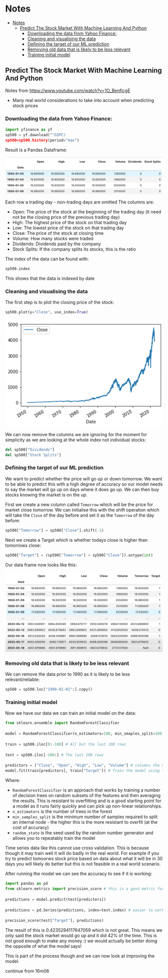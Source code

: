 # Notes

- [Notes](#notes)
  - [Predict The Stock Market With Machine Learning And Python](#predict-the-stock-market-with-machine-learning-and-python)
    - [Downloading the data from Yahoo Finance:](#downloading-the-data-from-yahoo-finance)
    - [Cleaning and visualising the data](#cleaning-and-visualising-the-data)
    - [Defining the target of our ML prediction](#defining-the-target-of-our-ml-prediction)
    - [Removing old data that is likely to be less relevant](#removing-old-data-that-is-likely-to-be-less-relevant)
    - [Training initial model](#training-initial-model)


## Predict The Stock Market With Machine Learning And Python

Notes from https://www.youtube.com/watch?v=1O_BenficgE

- Many real world considerations to take into account when predicting stock prices

### Downloading the data from Yahoo Finance:

```python
import yfinance as yf
sp500 = yf.download("^GSPC)
sp500=sp500.history(period="max")
```

Result is a Pandas Dataframe:

![Pandas Dataframe](images/pandas-dataframe.png)

Each row a trading day - non-trading days are omitted
The columns are:

- Open: The price of the stock at the beginning of the trading day (it need not be the closing price of the previous trading day)
- High: The highest price of the stock on that trading day
- Low: The lowest price of the stock on that trading day
- Close: The price of the stock at closing time
- Volume: How many stocks were traded
- Dividends: Dividends paid by the company
- Stock Splits: If the company splits its stocks, this is the ratio

The index of the data can be found with:

```python
sp500.index
```

This shows that the data is indexed by date

### Cleaning and visualising the data

The first step is to plot the closing price of the stock:

```python
sp500.plot(y="Close", use_index=True)
```

![Closing price of the stock](images/closing-price.png)

We can now remove the columns we are ignoring for the moment for simplicity as we are looking at the whole index not individual stocks:

```python
del sp500["Dividends"]
del sp500["Stock Splits"]
```

### Defining the target of our ML prediction

We want to predict whether the price will go up or down tomorrow. We want to be able to predict this with a high degree of accuracy so our model needs
to say the market will go up on days where it does go up. We can then buy stocks knowing the market is on the up.

First we create a new column called `Tomorrow` which will be the price for market close tomorrow. We can initialise this with the shift operation
which will take the `Close` of the day before and set it as the `Tomorrow` of the day before:

```python
sp500["Tomorrow"] = sp500["Close"].shift(-1)
```

Next we create a Target which is whether todays close is higher than tomorrows close:

```python
sp500["Target"] = (sp500["Tomorrow"] > sp500["Close"]).astype(int)
```

Our data frame now looks like this:

![Dataframe with target](images/dataframe-with-target.png)


### Removing old data that is likely to be less relevant

We can remove the data prior to 1990 as it is likely to be less relevant/reliable:

```python
sp500 = sp500.loc["1990-01-01":].copy()
```

### Training initial model

Now we have our data we can train an initial model on the data:

```python
from sklearn.ensemble import RandomForestClassifier

model = RandomForestClassifier(n_estimators=100, min_smaples_split=100, random_state=42)

train = sp500.iloc[0:-100] # All but the last 100 rows

test = sp500.iloc[-100:] # The last 100 rows

predictors = ["Close", "Open", "High", "Low", "Volume"] # columns the model may use to predict
model.fit(train[predictors], train["Target"]) # Train the model using the predictors trying to predict the target
```

Where:

- `RandomForestClassifier` is an approach that works by training a number of decision trees on random subsets of the features and then averaging the results. This is
resistant to overfitting and is a good starting point for a model as it runs fairly quickly and can pick up non-linear relationships.
- `n_estimators` is the number of trees in the forest
- `min_samples_split` is the minimum number of samples required to split an internal node - the higher this is the more resistant to overfit (at the cost of accuracy)
- `random_state` is the seed used by the random number generator and allows you to repeatably train the model

Time series data like this cannot use cross validation. This is because though it may train well it will do badly in the real world. For example if you try to predict tomoorws
stock price based on data about what it will be in 30 days you will likely do better but this is not feasible in a real world scenario. 

After running the model we can see the accuracy to see if it is working:

```python
import pandas as pd
from sklearn.metrics import precision_score # this is a good metric for this type of model as it is favouring precision

predictions = model.predict(test[predictors])

predictions = pd.Series(predictions, index=test.index) # easier to work with in this format (previous command returns a numpy array)

precision_score(test["Target"], predictions)
```

The result of this is  0.4235294117647059 which is not great. This means we only said the stock market would go up and it did 42% of the time. This is not good enough to make
any money :) we would actually be better doing the opposite of what the model says!

This is part of the process though and we can now look at improving the model.

continue from 16m06